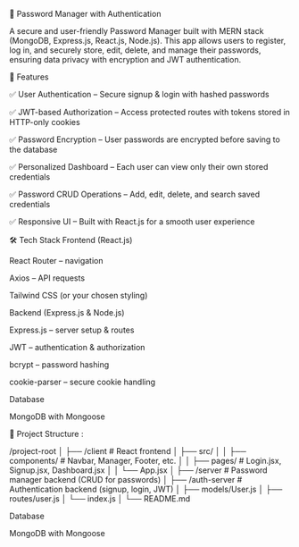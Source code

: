 🔐 Password Manager with Authentication

A secure and user-friendly Password Manager built with MERN stack (MongoDB, Express.js, React.js, Node.js).
This app allows users to register, log in, and securely store, edit, delete, and manage their passwords, ensuring data privacy with encryption and JWT authentication.

🚀 Features

✅ User Authentication – Secure signup & login with hashed passwords

✅ JWT-based Authorization – Access protected routes with tokens stored in HTTP-only cookies

✅ Password Encryption – User passwords are encrypted before saving to the database

✅ Personalized Dashboard – Each user can view only their own stored credentials

✅ Password CRUD Operations – Add, edit, delete, and search saved credentials

✅ Responsive UI – Built with React.js for a smooth user experience

🛠️ Tech Stack
Frontend (React.js)

React Router – navigation

Axios – API requests

Tailwind CSS (or your chosen styling)

Backend (Express.js & Node.js)

Express.js – server setup & routes

JWT – authentication & authorization

bcrypt – password hashing

cookie-parser – secure cookie handling

Database

MongoDB with Mongoose

📂 Project Structure :

/project-root
│
├── /client              # React frontend
│   ├── src/
│   │   ├── components/  # Navbar, Manager, Footer, etc.
│   │   ├── pages/       # Login.jsx, Signup.jsx, Dashboard.jsx
│   │   └── App.jsx
│
├── /server              # Password manager backend (CRUD for passwords)
│
├── /auth-server         # Authentication backend (signup, login, JWT)
│   ├── models/User.js
│   ├── routes/user.js
│   └── index.js
│
└── README.md

Database

MongoDB with Mongoose
